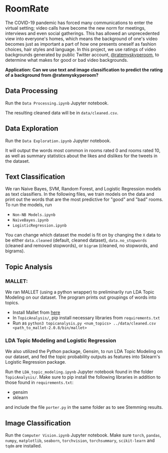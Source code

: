# RoomRate
The COVID-19 pandemic has forced many communications to enter the virtual setting; video calls have become the new norm for meetings, interviews and even social gatherings. This has allowed an unprecedented view into everyone's homes, which means the background of one's video becomes just as important a part of how one presents oneself as fashion choices, hair styles and language. In this project, we use ratings of video backgrounds generated by public Twitter account, [@ratemyskyperoom](https://twitter.com/ratemyskyperoom), to determine what makes for good or bad video backgrounds.

**Application: Can we use text and image classification to predict the rating of a background from @ratemyskyperoom?**

## Data Processing
Run the `Data Processing.ipynb` Jupyter notebook.

The resulting cleaned data will be in `data/cleaned.csv`.

## Data Exploration
Run the `Data Exploration.ipynb` Jupyter notebook.

It will output the words most common in rooms rated 0 and rooms rated 10, as well as summary statistics about the likes and dislikes for the tweets in the dataset.

## Text Classification
We ran Naive Bayes, SVM, Random Forest, and Logistic Regression models as text classifiers. In the following files, we train models on the data and print out the words that are the most predictive for "good" and "bad" rooms. To run the models, run
- `Non-NB Models.ipynb`
- `NaiveBayes.ipynb`
- `LogisticRegression.ipynb`

You can change which dataset the model is fit on by changing the `X` data to be either `data.cleaned` (default, cleaned dataset), `data.no_stopwords` (cleaned and removed stopwords), or `bigram` (cleaned, no stopwords, and bigrams).

## Topic Analysis
### MALLET:
We ran MALLET (using a python wrapper) to preliminarily run LDA Topic Modeling on our dataset. The program prints out groupings of words into topics.
- Install Mallet from [here](http://mallet.cs.umass.edu/download.php)
- In `TopicAnalysis/`, pip install necessary libraries from `requirements.txt`
- Run as `python3 topicanalysis.py <num_topics> ../data/cleaned.csv <path_to_mallet-2.0.8/bin/mallet>`
### LDA Topic Modeling and Logistic Regression
We also utilized the Python package, Gensim, to run LDA Topic Modeling on our dataset, and fed the topic probability outputs as features into Sklearn's Logistic Regression package.

Run the `LDA_topic_modeling.ipynb` Jupyter notebook found in the folder `TopicAnalysis/`. Make sure to pip install the following libraries in addition to those found in `requirements.txt`: 
- gensim
- sklearn

and include the file `porter.py` in the same folder as to see Stemming results.

## Image Classification

Run the `Computer Vision.ipynb` Jupyter notebook. Make sure `torch`, `pandas`,
`numpy`, `matplotlib`, `seaborn`, `torchvision`, `torchsummary`, `scikit-learn`
and `tqdm` are installed.
